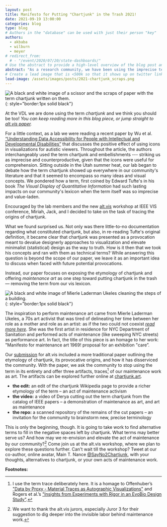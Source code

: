 ```yaml
---
layout: post
title: Manifesto for Putting "Chartjunk" in the Trash 2021!
date: 2021-09-19 13:00:00
categories: blog
type: blog
# Authors in the "database" can be used with just their person "key"
authors:
  - akbaba
  - wilburn
  - meyer
# redirect_from:
  # - "/event/2020/07/20/state-dashboards/"
# Use the abstract to provide a high-level overview of the blog post and main takeaways.
abstract: "As a research community, we have been using the imprecise term “chartjunk” in situations where other words would be a more precise, and kinder fit. In our manifesto, part of the alt.vis workshop at IEEE VIS 2021, we blur the boundaries between performance art, maintenance, and research as our first steps of putting chartjunk in the trash."
# Create a lead image that is <500k so that it shows up on twitter link preview
lead-image: /assets/images/posts/2021-chartjunk_scraps.png
---
```

![A black and white image of a scissor and the scraps of paper with the term chartjunk written on them.]({{site.base_url}}/assets/images/posts/2021-chartjunk_scraps.png){: style="border:1px solid black"}

At the VDL we are done using the term *chartjunk* and we think you should be too! *You can keep reading more in this blog piece, or jump straight to [alt.vis paper]({{site.base_url}}/publications/2021_preprint_chartjunk).*

For a little context, as a lab we were reading a recent paper by Wu et al. [“Understanding Data Accessibility for People with Intellectual and Developmental Disabilities”](http://cu-visualab.org/IDD/idd/assets/idd.pdf) that discusses the positive effect of using icons in visualizations for autistic viewers. Throughout the article, the authors interchangeably used the term chartjunk and embellishments --- striking us as imprecise and counterproductive, given that the icons were useful for comprehension. Sitting outside in the Utah summer heat, our lab began to debate how the term chartjunk showed up everywhere in our community's literature and that it seemed to encompass so many ideas and visual concepts. We pondered how a term, first coined by Edward Tufte's in his book *The Visual Display of Quantitative Information* had such lasting impacts on our community's lexicon when the term itself was so imprecise and value-laden. 

Encouraged by the lab members and the new [alt.vis](https://altvis.github.io) workshop at IEEE VIS conference, Miriah, Jack, and I decided to take on the task of tracing the origins of chartjunk. 

What we found surprised us. Not only was there little-to-no documentation regarding what constituted chartjunk, but also, in re-reading Tufte's original definition, it became clear that chartjunk was presented as a provocation meant to devalue designerly approaches to visualization  and elevate minimalist (statistical) design as the way to truth. How is it then that we took his concepts and ran with them as technical terms? While answering this question is beyond the scope of our paper, we leave it as an important idea to discuss when faced with future potential provocations.

Instead, our paper focuses on exposing the etymology of chartjunk and offering *maintenance art* as one step toward putting chartjunk in the trash — removing the term from our vis lexicon.


![A black and white image of Mierle Laderman Ukeles cleaning the steps of a building.]({{site.base_url}}/assets/images/posts/2021-chartjunk_ukeles.jpg){: style="border:1px solid black"} 

The inspiration to perform maintenance art came from Mierle Laderman Ukeles, a 70s art activist that was tired of delineating her time between her role as a mother and role as an artist: as if the two could not coexist [*read more here*](https://hyperallergic.com/355255/how-mierle-laderman-ukeles-turned-maintenance-work-into-art/). She was the first artist in residence for NYC Department of Sanitation and performed acts of maintenance (like sweeping NYC streets) as performance art. In fact, the title of this piece is an homage to her work: "Manifesto for maintenance art 1969! proposal for an exhibition "care”.

Our [submission]({{site.base_url}}/publications/2021_preprint_chartjunk) for alt.vis included a more traditional paper outlining the etymology of chartjunk, its provocative origins, and how it has disserviced the community. With the paper, we ask the community to stop using the term in its entirety and offer three artifacts, traces[^1] of our maintenance work as art. The artifacts can be explored further online at [chartjunk.art](http://chartjunk.art).

- **the edit:** an edit of the chartjunk Wikipedia page to provide a richer etymology of the term – an act of maintenance activism
- **the video:** a video of Derya cutting out the term chartjunk from the catalog of IEEE papers – a demonstration of maintenance as art, and art as maintenance
- **the repo:** a scanned repository of the remains of the cut papers – an invitation for the community to brainstorm new, precise terminology


This is only the beginning, though. It is going to take work to find alternative terms to fill in the negative spaces left by chartjunk. What terms may better serve us? And how may we re-envision and elevate the act of maintenance by our community?[^2] Come join us at the alt.vis workshop, where we plan to explore these questions further. Can't wait till the workshop? Tweet at our co-author, online avatar, Main T. Nance [@SayNo2Chartjunk](https://twitter.com/SayNo2Chartjunk), with your thoughts, alternatives to chartjunk, or your own acts of maintenance work.

**Footnotes:**

[^1]: I use the term trace deliberately here. It is a homage to Offenhuber’s ["Data by Proxy - Material Traces as Autographic Visualizations"](https://ieeexplore.ieee.org/abstract/document/8807292/) and Rogers et al.’s ["Insights from Experiments with Rigor in an EvoBio Design Study"](https://vdl.sci.utah.edu/publications/2020_infovis_insights/).

[^2]: We want to thank the alt.vis jurors, especially Juror 3 for their suggestion to dig deeper into the invisible labor behind maintenance work.
